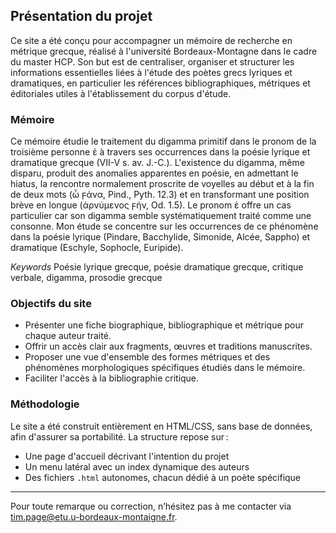 ## Présentation du projet

Ce site a été conçu pour accompagner un mémoire de recherche en métrique grecque, réalisé à l'université Bordeaux-Montagne dans le cadre du master HCP. Son but est de centraliser, organiser et structurer les informations essentielles liées à l'étude des poètes grecs lyriques et dramatiques, en particulier les références bibliographiques, métriques et éditoriales utiles à l'établissement du corpus d'étude.

### Mémoire ###

Ce mémoire étudie le traitement du digamma primitif dans le pronom de la troisième personne ἑ à travers ses occurrences dans la poésie lyrique et dramatique grecque (VII-V s. av. J.-C.). L'existence du digamma, même disparu, produit des anomalies apparentes en poésie, en admettant le hiatus, la rencontre normalement proscrite de voyelles au début et à la fin de deux mots (ὦ ϝάνα, Pind., Pyth. 12.3) et en transformant une position brève en longue (ἀρνύμενος ϝήν, Od. 1.5). Le pronom ἑ offre un cas particulier car son digamma semble systématiquement traité comme une consonne. Mon étude se concentre sur les occurrences de ce phénomène dans la poésie lyrique (Pindare, Bacchylide, Simonide, Alcée, Sappho) et dramatique (Eschyle, Sophocle, Euripide).

*Keywords*
Poésie lyrique grecque, poésie dramatique grecque, critique verbale, digamma, prosodie grecque

### Objectifs du site

- Présenter une fiche biographique, bibliographique et métrique pour chaque auteur traité.
- Offrir un accès clair aux fragments, œuvres et traditions manuscrites.
- Proposer une vue d'ensemble des formes métriques et des phénomènes morphologiques spécifiques étudiés dans le mémoire.
- Faciliter l'accès à la bibliographie critique.

### Méthodologie

Le site a été construit entièrement en HTML/CSS, sans base de données, afin d'assurer sa portabilité. La structure repose sur :

- Une page d'accueil décrivant l'intention du projet
- Un menu latéral avec un index dynamique des auteurs
- Des fichiers `.html` autonomes, chacun dédié à un poète spécifique

---

Pour toute remarque ou correction, n’hésitez pas à me contacter via tim.page@etu.u-bordeaux-montaigne.fr.

